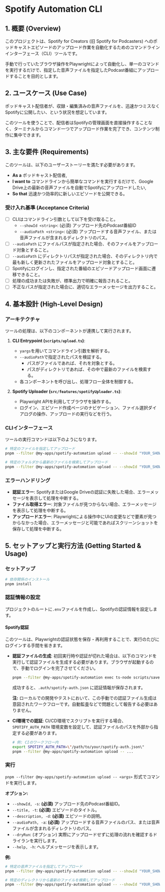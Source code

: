 # Spotify Automation CLI

## 1. 概要 (Overview)

このプロジェクトは、Spotify for Creators (旧 Spotify for Podcasters) へのポッドキャストエピソードのアップロード作業を自動化するためのコマンドラインインターフェース（CLI）ツールです。

手動で行っていたブラウザ操作をPlaywrightによって自動化し、単一のコマンドを実行するだけで、指定した音声ファイルを指定したPodcast番組にアップロードすることを目的とします。

## 2. ユースケース (Use Case)

ポッドキャスト配信者が、収録・編集済みの音声ファイルを、迅速かつミスなくSpotifyに公開したい、という状況を想定しています。

このツールを使うことで、配信者はSpotifyの管理画面を直接操作することなく、ターミナルからコマンド一つでアップロード作業を完了でき、コンテンツ制作に集中できます。

## 3. 主な要件 (Requirements)

このツールは、以下のユーザーストーリーを満たす必要があります。

- **As a** ポッドキャスト配信者,
- **I want to** コマンドラインから簡単なコマンドを実行するだけで、Google Drive上の最新の音声ファイルを自動でSpotifyにアップロードしたい,
- **So that** 迅速かつ効率的に新しいエピソードを公開できる。

### 受け入れ基準 (Acceptance Criteria)

- [ ] CLIはコマンドライン引数として以下を受け取ること。
  - `--showId <string>`: (必須) アップロード先のPodcast番組ID
  - `--audioPath <string>`: (必須) アップロードする音声ファイル、または音声ファイルが含まれるディレクトリのパス。
- [ ] `--audioPath` にファイルパスが指定された場合、そのファイルをアップロード対象とすること。
- [ ] `--audioPath` にディレクトリパスが指定された場合、そのディレクトリ内で最も新しく更新されたファイルをアップロード対象とすること。
- [ ] Spotifyにログインし、指定された番組のエピソードアップロード画面に遷移できること。
- [ ] 処理の成功または失敗が、標準出力で明確に報告されること。
- [ ] 不正なパスが指定された場合に、適切なエラーメッセージを出力すること。

## 4. 基本設計 (High-Level Design)

### アーキテクチャ

ツールの処理は、以下のコンポーネントが連携して実行されます。

1.  **CLI Entrypoint (`scripts/upload.ts`)**:
    - `yargs`を用いてコマンドライン引数を解析する。
    - `--audioPath`で指定されたパスを検証する。
      - パスがファイルであれば、それを対象とする。
      - パスがディレクトリであれば、その中で最新のファイルを検索する。
    - 各コンポーネントを呼び出し、処理フロー全体を制御する。

2.  **Spotify Uploader (`src/features/spotifyUploader.ts`)**:
    - Playwright APIを利用してブラウザを操作する。
    - ログイン、エピソード作成ページのナビゲーション、ファイル選択ダイアログの操作、アップロードの実行などを行う。

### CLIインターフェース

ツールの実行コマンドは以下のようになります。

```bash
# 特定のファイルを指定してアップロード
pnpm --filter @my-apps/spotify-automation upload -- --showId "YOUR_SHOW_ID" --audioPath "./local/episode.mp3" --title "..." --description "..."

# 特定のフォルダから最新のファイルを検索してアップロード
pnpm --filter @my-apps/spotify-automation upload -- --showId "YOUR_SHOW_ID" --audioPath "./local/episodes/" --title "..." --description "..."
```

### エラーハンドリング

- **認証エラー**: SpotifyまたはGoogle Driveの認証に失敗した場合、エラーメッセージを表示して処理を中断する。
- **ファイル取得エラー**: 対象ファイルが見つからない場合、エラーメッセージを表示して処理を中断する。
- **アップロードエラー**: Playwrightによる操作中にUIの変更などで要素が見つからなかった場合、エラーメッセージと可能であればスクリーンショットを保存して処理を中断する。

## 5. セットアップと実行方法 (Getting Started & Usage)

### セットアップ

```bash
# 依存関係のインストール
pnpm install
```

### 認証情報の設定

プロジェクトのルートに`.env`ファイルを作成し、Spotifyの認証情報を設定します。

#### Spotify認証

このツールは、Playwrightの認証状態を保存・再利用することで、実行のたびにログインする手間を省きます。

- **認証ファイルの生成**:
  初回実行時や認証が切れた場合は、以下のコマンドを実行して認証ファイルを生成する必要があります。ブラウザが起動するので、手動でログインを完了させてください。

  ```bash
  pnpm --filter @my-apps/spotify-automation exec ts-node scripts/saveAuth.ts
  ```

  成功すると、`.auth/spotify-auth.json` に認証情報が保存されます。

  **注:** ローカルでの開発やテストにおいて、この手動での認証ファイル生成は意図されたワークフローです。自動監査などで問題として報告する必要はありません。

- **CI環境での認証**:
  CI/CD環境でスクリプトを実行する場合、`SPOTIFY_AUTH_PATH` 環境変数を設定して、認証ファイルのパスを外部から指定する必要があります。
  ```bash
  # 例: CIのワークフロー内
  export SPOTIFY_AUTH_PATH=\"/path/to/your/spotify-auth.json\"
  pnpm --filter @my-apps/spotify-automation upload -- ...
  ```

### 実行

`pnpm --filter @my-apps/spotify-automation upload -- <args>` 形式でコマンドを実行します。

**オプション:**

- `--showId, -s`: **(必須)** アップロード先のPodcast番組ID。
- `--title, -t`: **(必須)** エピソードのタイトル。
- `--description, -d`: **(必須)** エピソードの説明。
- `--audioPath, -a`: **(必須)** アップロードする音声ファイルのパス、または音声ファイルが含まれるディレクトリのパス。
- `--dryRun`: (オプション) 実際にアップロードせずに処理の流れを確認するドライランを実行します。
- `--help, -h`: ヘルプメッセージを表示します。

**例:**

```bash
# 特定の音声ファイルを指定してアップロード
pnpm --filter @my-apps/spotify-automation upload -- --showId "YOUR_SHOW_ID" --audioPath "./path/to/your/episode.mp3" --title "エピソードのタイトル" --description "エピソードの説明文..."

# 特定のディレクトリから最新のファイルを検索してアップロード
pnpm --filter @my-apps/spotify-automation upload -- --showId "YOUR_SHOW_ID" --audioPath "./path/to/your/episodes_folder/" --title "エピソードのタイトル" --description "エピソードの説明文..."
```
